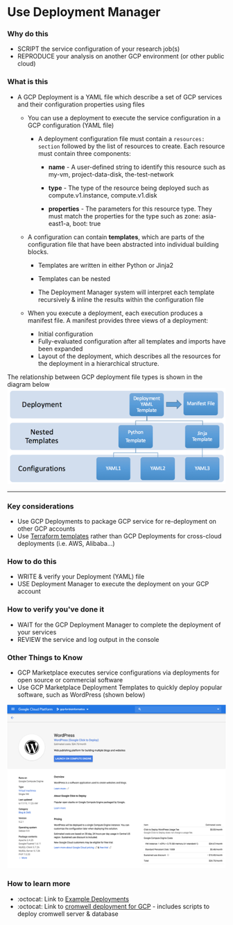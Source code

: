 # Use Deployment Manager 

### Why do this
 - SCRIPT the service configuration of your research job(s) 
 - REPRODUCE your analysis on another GCP environment (or other public cloud)

### What is this
 - A GCP Deployment is a YAML file which describe a set of GCP services and their configuration properties using files

   - You can use a deployment to execute the service configuration in a GCP configuration (YAML file)  

      - A deployment configuration file must contain a `resources: section` followed by the list of resources to create. Each resource must contain three components:

         - **name** - A user-defined string to identify this resource such as my-vm, project-data-disk, the-test-network

         - **type** - The type of the resource being deployed such as compute.v1.instance, compute.v1.disk

         - **properties** - The parameters for this resource type. They must match the properties for the type such as zone: asia-east1-a, boot: true

   - A configuration can contain **templates**, which are parts of the configuration file that have been abstracted into individual building blocks. 
      - Templates are written in either Python or Jinja2
      - Templates can be nested

      - The Deployment Manager system will interpret each template recursively & inline the results within the configuration file 

   - When you execute a deployment, each execution produces a manifest file. A manifest provides three views of a deployment:
      - Initial configuration
      - Fully-evaluated configuration after all templates and imports have been expanded
      - Layout of the deployment, which describes all the resources for the deployment in a hierarchical structure.
 
The relationship between GCP deployment file types is shown in the diagram below
  [![deployment-gcp](/images/deployment-gcp.png)]()
  
-----

### Key considerations
 - Use GCP Deployments to package GCP service for re-deployment on other GCP accounts
  - Use [Terraform templates](https://www.terraform.io/docs/providers/template/d/file.html) rather than GCP Deployments for cross-cloud deployments (i.e. AWS, Alibaba...) 
 
### How to do this
 - WRITE & verify your Deployment (YAML) file
 - USE Deployment Manager to execute the deployment on your GCP account

### How to verify you've done it
 - WAIT for the GCP Deployment Manager to complete the deployment of your services
 - REVIEW the service and log output in the console

### Other Things to Know
 - GCP Marketplace executes service configurations via deployments for open source or commercial software
 - Use GCP Marketplace Deployment Templates to quickly deploy popular software, such as WordPress (shown below)

 [![deployment](/images/deployment.png)]()


### How to learn more
 - :octocat: Link to [Example Deployments](https://github.com/GoogleCloudPlatform/deploymentmanager-samples)
 - :octocat: Link to [cromwell deployment for GCP](https://github.com/hall-lab/cromwell-deployment) - includes scripts to deploy cromwell server & database